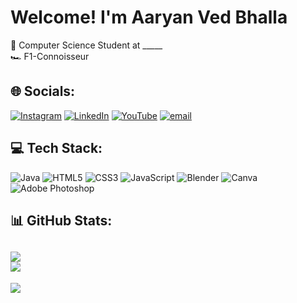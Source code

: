# Welcome! I'm Aaryan Ved Bhalla
🏫 Computer Science Student at _____ <br>
🏎️ F1-Connoisseur
## 🌐 Socials:
[![Instagram](https://img.shields.io/badge/Instagram-%23E4405F.svg?logo=Instagram&logoColor=white)](https://instagram.com/aaryanvb) [![LinkedIn](https://img.shields.io/badge/LinkedIn-%230077B5.svg?logo=linkedin&logoColor=white)](https://linkedin.com/in/aaryanved) [![YouTube](https://img.shields.io/badge/YouTube-%23FF0000.svg?logo=YouTube&logoColor=white)](https://youtube.com/@aaryanvb) [![email](https://img.shields.io/badge/Email-D14836?logo=gmail&logoColor=white)](mailto:aaryan14.bhalla@gmail.com) 

## 💻 Tech Stack:
![Java](https://img.shields.io/badge/java-%23ED8B00.svg?style=for-the-badge&logo=openjdk&logoColor=white) ![HTML5](https://img.shields.io/badge/html5-%23E34F26.svg?style=for-the-badge&logo=html5&logoColor=white) ![CSS3](https://img.shields.io/badge/css3-%231572B6.svg?style=for-the-badge&logo=css3&logoColor=white) ![JavaScript](https://img.shields.io/badge/javascript-%23323330.svg?style=for-the-badge&logo=javascript&logoColor=%23F7DF1E) ![Blender](https://img.shields.io/badge/blender-%23F5792A.svg?style=for-the-badge&logo=blender&logoColor=white) ![Canva](https://img.shields.io/badge/Canva-%2300C4CC.svg?style=for-the-badge&logo=Canva&logoColor=white) ![Adobe Photoshop](https://img.shields.io/badge/adobe%20photoshop-%2331A8FF.svg?style=for-the-badge&logo=adobe%20photoshop&logoColor=white)
## 📊 GitHub Stats:
![](https://nirzak-streak-stats.vercel.app/?user=aaryanved&theme=dark&hide_border=true)<br/>
![](https://github-readme-stats.vercel.app/api/top-langs/?username=aaryanved&theme=dark&hide_border=true&include_all_commits=false&count_private=false&layout=compact)
---
[![](https://visitcount.itsvg.in/api?id=aaryanved&icon=0&color=0)](https://visitcount.itsvg.in)

<!-- Proudly created with GPRM ( https://gprm.itsvg.in ) -->
